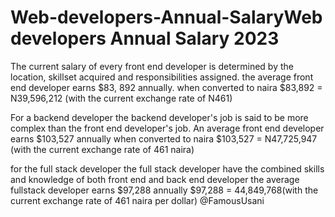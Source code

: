 # Web-developers-Annual-SalaryWeb developers Annual Salary 2023
The current salary of every front end developer is determined by the location, skillset acquired and responsibilities assigned. 
the average front end developer earns $83, 892 annually.
when converted to naira $83,892 = N39,596,212 (with the current exchange rate of N461)

For a backend developer 
the backend developer's job is said to be more complex than the front end developer's job. An average 
front end developer earns $103,527 annually 
when converted to naira $103,527 = N47,725,947 (with the current exchange rate of 461 naira)

for the full stack developer 
the full stack developer have the combined skills and knowledge of both front end and back end developer 
the average fullstack developer earns $97,288 annually 
$97,288 = 44,849,768(with the current exchange rate of 461 naira per dollar)
@FamousUsani
 
